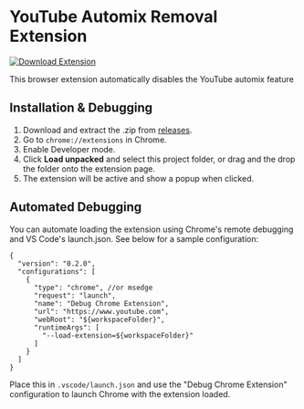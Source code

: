 # YouTube Automix Removal Extension
[![Download Extension](https://img.shields.io/badge/Download-Release-blue?logo=google-chrome)](https://github.com/slackers-collective/youtube-automix/releases/latest)

This browser extension automatically disables the YouTube automix feature

## Installation & Debugging

1. Download and extract the .zip from [releases](https://github.com/slackers-collective/youtube-automix/releases/latest).
2.  Go to `chrome://extensions` in Chrome.
3. Enable Developer mode.
4. Click **Load unpacked** and select this project folder, or drag and the drop the folder onto the extension page.
5. The extension will be active and show a popup when clicked.

## Automated Debugging

You can automate loading the extension using Chrome's remote debugging and VS Code's launch.json. See below for a sample configuration:

```
{
  "version": "0.2.0",
  "configurations": [
    {
      "type": "chrome", //or msedge
      "request": "launch",
      "name": "Debug Chrome Extension",
      "url": "https://www.youtube.com",
      "webRoot": "${workspaceFolder}",
      "runtimeArgs": [
        "--load-extension=${workspaceFolder}"
      ]
    }
  ]
}
```

Place this in `.vscode/launch.json` and use the "Debug Chrome Extension" configuration to launch Chrome with the extension loaded.
